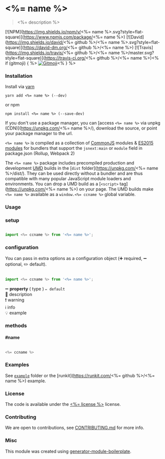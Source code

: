 # <%= name %>

> <%= description %>

[![NPM](https://img.shields.io/npm/v/<%= name %>.svg?style=flat-square)](https://www.npmjs.com/package/<%= name %>)
[![David](https://img.shields.io/david/<%= github %>/<%= name %>.svg?style=flat-square)](https://david-dm.org/<%= github %>/<%= name %>)
[![Travis](https://img.shields.io/travis/<%= github %>/<%= name %>/master.svg?style=flat-square)](https://travis-ci.org/<%= github %>/<%= name %>)<% if (gitmoji) { %>
[![Gitmoji](https://img.shields.io/badge/gitmoji-%20😜%20😍-FFDD67.svg?style=flat-square)](https://gitmoji.carloscuesta.me/)<% } %>

### Installation

Install via [yarn](https://github.com/yarnpkg/yarn)

	yarn add <%= name %> (--dev)

or npm

	npm install <%= name %> (--save-dev)


If you don't use a package manager, you can [access `<%= name %>` via unpkg (CDN)](https://unpkg.com/<%= name %>/), download the source, or point your package manager to the url.

`<%= name %>` is compiled as a collection of [CommonJS](http://webpack.github.io/docs/commonjs.html) modules & [ES2015 modules](http://www.2ality.com/2014/09/es6-modules-final.html) for bundlers that support the `jsnext:main` or `module` field in package.json (Rollup, Webpack 2)

The `<%= name %>` package includes precompiled production and development [UMD](https://github.com/umdjs/umd) builds in the [`dist` folder](https://unpkg.com/<%= name %>/dist/). They can be used directly without a bundler and are thus compatible with many popular JavaScript module loaders and environments. You can drop a UMD build as a [`<script>` tag](https://unpkg.com/<%= name %>) on your page. The UMD builds make `<%= name %>` available as a `window.<%= ccname %>` global variable.

### Usage

### setup

```js

import <%= ccname %> from '<%= name %>';

```

### configuration

You can pass in extra options as a configuration object (➕ required, ➖ optional, ✏️ default).

```js

import <%= ccname %> from '<%= name %>';

```

➖ **property** ( type ) ` ✏️ default `
<br/> 📝 description
<br/> ❗️ warning
<br/> ℹ️ info
<br/> 💡 example

### methods

#### #name

```js

<%= ccname %>

```

### Examples

See [`example`](example/script.js) folder or the [runkit](https://runkit.com/<%= github %>/<%= name %>) example.

### License

The code is available under the [<%= license %>](LICENSE) license.

### Contributing

We are open to contributions, see [CONTRIBUTING.md](CONTRIBUTING.md) for more info.

### Misc

This module was created using [generator-module-boilerplate](https://github.com/duivvv/generator-module-boilerplate).
